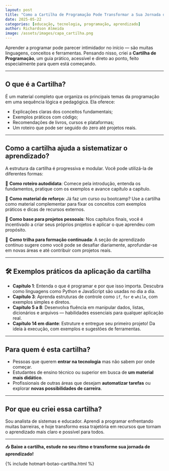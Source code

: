 ```yaml
---
layout: post
title: "Como a Cartilha de Programação Pode Transformar a Sua Jornada de Aprendizado"
date: 2025-05-22
categories: [educação, tecnologia, programação, aprendizado]
author: Richardson Almeida
image: /assets/images/capa_cartilha.png
---
```


Aprender a programar pode parecer intimidador no início — são muitas linguagens, conceitos e ferramentas. Pensando nisso, criei a **Cartilha de Programação**, um guia prático, acessível e direto ao ponto, feito especialmente para quem está começando.

---

## O que é a Cartilha?

É um material completo que organiza os principais temas da programação em uma sequência lógica e pedagógica. Ela oferece:

* Explicações claras dos conceitos fundamentais;
* Exemplos práticos com código;
* Recomendações de livros, cursos e plataformas;
* Um roteiro que pode ser seguido do zero até projetos reais.

---

## Como a cartilha ajuda a sistematizar o aprendizado?

A estrutura da cartilha é progressiva e modular. Você pode utilizá-la de diferentes formas:

🔹 **Como roteiro autodidata**: Comece pela introdução, entenda os fundamentos, pratique com os exemplos e avance capítulo a capítulo.

🔹 **Como material de reforço**: Já faz um curso ou bootcamp? Use a cartilha como material complementar para fixar os conceitos com exemplos práticos e dicas de recursos externos.

🔹 **Como base para projetos pessoais**: Nos capítulos finais, você é incentivado a criar seus próprios projetos e aplicar o que aprendeu com propósito.

🔹 **Como trilha para formação continuada**: A seção de aprendizado contínuo sugere como você pode se desafiar diariamente, aprofundar-se em novas áreas e até contribuir com projetos reais.

---

## 🛠️ Exemplos práticos da aplicação da cartilha

* **Capítulo 1**: Entenda o que é programar e por que isso importa. Descubra como linguagens como Python e JavaScript são usadas no dia a dia.
* **Capítulo 3**: Aprenda estruturas de controle como `if`, `for` e `while`, com exemplos simples e diretos.
* **Capítulo 5 a 8**: Desenvolva fluência em manipular dados, listas, dicionários e arquivos — habilidades essenciais para qualquer aplicação real.
* **Capítulo 14 em diante**: Estruture e entregue seu primeiro projeto! Da ideia à execução, com exemplos e sugestões de ferramentas.

---

## Para quem é esta cartilha?

* Pessoas que querem **entrar na tecnologia** mas não sabem por onde começar.
* Estudantes de ensino técnico ou superior em busca de **um material mais didático**.
* Profissionais de outras áreas que desejam **automatizar tarefas** ou explorar **novas possibilidades de carreira**.

---

## Por que eu criei essa cartilha?

Sou analista de sistemas e educador. Aprendi a programar enfrentando muitas barreiras, e hoje transformo essa trajetória em recursos que tornam o aprendizado mais claro e possível para todos.

---

📥 **Baixe a cartilha, estude no seu ritmo e transforme sua jornada de aprendizado!**

{% include hotmart-botao-cartilha.html %}
